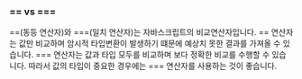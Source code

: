 ### == vs ===

==(동등 연산자)와 ===(일치 연산자)는 자바스크립트의 비교연산자입니다.
== 연산자는 값만 비교하며 암시적 타입변환이 발생하기 떄문에 예상치 못한 결과를 가져올 수 있습니다.
=== 연산자는 값과 타입 모두를 비교하며 보다 정확한 비교를 수행할 수 있습니다.
따라서 값의 타입이 중요한 경우에는 === 연산자를 사용하는 것이 좋습니다.
